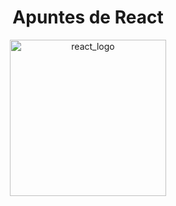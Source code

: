 <div align="center">
    <h1>Apuntes de React</h1>
</div>


<p align="center">
    <a href="https://angular.io/" target="blank">
        <img src="/react.png" width="250" alt="react_logo" />
    </a>
</p>